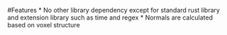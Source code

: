 #Features
	* No other library dependency except for standard rust library and extension library such as time and regex
	* Normals are calculated based on voxel structure
	